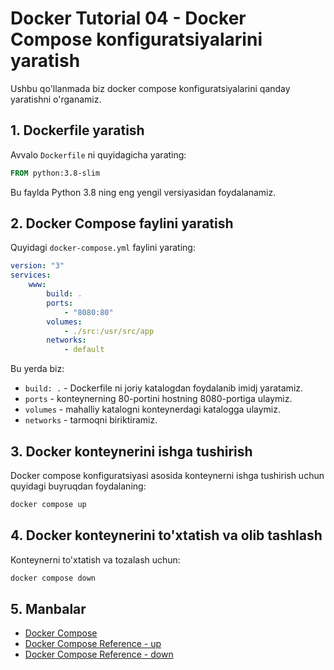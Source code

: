 
# Docker Tutorial 04 - Docker Compose konfiguratsiyalarini yaratish

Ushbu qo'llanmada biz docker compose konfiguratsiyalarini qanday yaratishni o'rganamiz.

## 1. Dockerfile yaratish

Avvalo `Dockerfile` ni quyidagicha yarating:

```Dockerfile
FROM python:3.8-slim
```

Bu faylda Python 3.8 ning eng yengil versiyasidan foydalanamiz.

## 2. Docker Compose faylini yaratish

Quyidagi `docker-compose.yml` faylini yarating:

```yaml
version: "3"
services:
    www:
        build: .
        ports:
            - "8080:80"
        volumes:
            - ./src:/usr/src/app
        networks:
            - default
```

Bu yerda biz:
- `build: .` - Dockerfile ni joriy katalogdan foydalanib imidj yaratamiz.
- `ports` - konteynerning 80-portini hostning 8080-portiga ulaymiz.
- `volumes` - mahalliy katalogni konteynerdagi katalogga ulaymiz.
- `networks` - tarmoqni biriktiramiz.

## 3. Docker konteynerini ishga tushirish

Docker compose konfiguratsiyasi asosida konteynerni ishga tushirish uchun quyidagi buyruqdan foydalaning:

```bash
docker compose up
```

## 4. Docker konteynerini to'xtatish va olib tashlash

Konteynerni to'xtatish va tozalash uchun:

```bash
docker compose down
```

## 5. Manbalar

- [Docker Compose](https://docs.docker.com/compose/)
- [Docker Compose Reference - up](https://docs.docker.com/compose/reference/up/)
- [Docker Compose Reference - down](https://docs.docker.com/compose/reference/down/)
